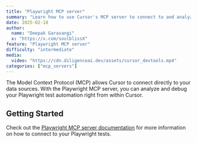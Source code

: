 ```yaml
---
title: "Playwright MCP server"
summary: "Learn how to use Cursor's MCP server to connect to and analyze your Playwright test automation directly from the editor"
date: 2025-02-18
author:
  name: "Deepak Garasangi"
  x: "https://x.com/soulblissX"
feature: "Playwright MCP server"
difficulty: "intermediate"
media:
  video: "https://cdn.diligenceai.dev/assets/cursor_devtools.mp4"
categories: ["mcp_servers"]
---
```


The Model Context Protocol (MCP) allows Cursor to connect directly to your data sources. With the Playwright MCP server, you can analyze and debug your Playwright test automation right from within Cursor.

## Getting Started

Check out the [Playwright MCP server documentation](https://github.com/executeautomation/mcp-playwright) for more information on how to connect to your Playwright tests.